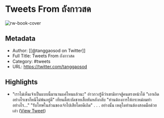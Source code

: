 # Tweets From ถังกาวสด

![rw-book-cover](https://pbs.twimg.com/profile_images/1435954659957477381/IK65Q04M.jpg)

## Metadata
- Author: [[@tanggaosod on Twitter]]
- Full Title: Tweets From ถังกาวสด
- Category: #tweets
- URL: https://twitter.com/tanggaosod

## Highlights
- "เราไม่เห็นเจ้าเป็นแบบนี้มานานแค่ไหนแล้วนะ"
  อ๋าวกวงรู้ดีว่าเขามิอาจสู้คนตรงหน้าได้
  "เอาเถิด อย่างไรเขาก็หนีไม่พ้นอยู่ดี" เทียนตี้สะบัดชายเสื้อหันหลังกลับ
  "ท่านต้องการให้กระหม่อมทำอย่างไร..."
  "รับโทษในส่วนของเจ้าไปเสียโดยดีเถิด"
  .
  .
  .
  อย่างนั้น เหตุใดท่านต้องสอดมือด้วยเล่า ([View Tweet](https://twitter.com/tanggaosod/status/1908186261707255954))
